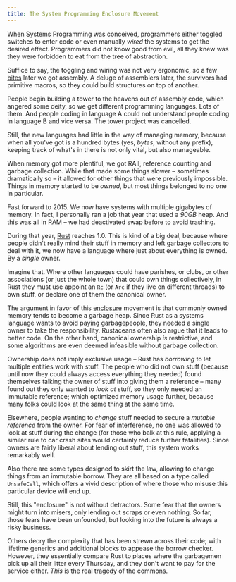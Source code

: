 ```yaml
---
title: The System Programming Enclosure Movement
---
```


When Systems Programming was conceived, programmers either toggled switches to
enter code or even manually *wired* the systems to get the desired effect.
Programmers did not know good from evil, all they knew was they were forbidden
to eat from the tree of abstraction.

Suffice to say, the toggling and wiring was not very ergonomic, so a few
[bites] later we got assembly. A deluge of assemblers later, the survivors had
primitive macros, so they could build structures on top of another.

People begin building a tower to the heavens out of assembly code, which
angered some deity, so we get different programming languages. Lots of them.
And people coding in language A could not understand people coding in language
B and vice versa. The tower project was cancelled.

Still, the new languages had little in the way of managing memory, because when
all you've got is a hundred bytes (yes, *bytes*, without any prefix), keeping
track of what's in there is not only vital, but also manageable.

When memory got more plentiful, we got RAII, reference counting and garbage
collection. While that made some things slower – sometimes dramatically so – it
allowed for other things that were previously impossible. Things in memory
started to be *owned*, but most things belonged to no one in particular.

Fast forward to 2015. We now have systems with multiple gigabytes of memory. In
fact, I personally ran a job that year that used a *90GB* heap. And this was
all in RAM – we had deactivated swap before to avoid trashing.

During that year, [Rust] reaches 1.0. This is kind of a big deal, because
where people didn't really mind their stuff in memory and left garbage
collectors to deal with it, we now have a language where just about everything
is owned. By a *single* owner.

Imagine that. Where other languages could have parishes, or clubs, or other
associations (or just the whole town) that could own things collectively, in
Rust they must use appoint an `Rc` (or `Arc` if they live on different threads)
to own stuff, or declare one of them the canonical owner.

The argument in favor of this [enclosure] movement is that commonly owned
memory tends to become a garbage heap. Since Rust as a systems language wants
to avoid paying garbagepeople, they needed a single owner to take the
responsibility. Rustaceans often also argue that it leads to better code. On
the other hand, canonical ownership *is* restrictive, and some algorithms are
even deemed infeasible without garbage collection.

Ownership does not imply exclusive usage – Rust has *borrowing* to let multiple
entities work with stuff. The people who did not own stuff (because until now
they could always access everything they needed) found themselves talking the
owner of stuff into giving them a reference – many found out they only wanted
to *look at* stuff, so they only needed an immutable reference; which optimized
memory usage further, because many folks could look at the same thing at the
same time.

Elsewhere, people wanting to *change* stuff needed to secure a *mutable
reference* from the owner. For fear of interference, no one was allowed to look
at stuff during the change (for those who balk at this rule, applying a similar
rule to car crash sites would certainly reduce further fatalities). Since
owners are fairly liberal about lending out stuff, this system works remarkably
well.

Also there are some types designed to skirt the law, allowing to change things
from an immutable borrow. They are all based on a type called `UnsafeCell`,
which offers a vivid description of where those who misuse this particular
device will end up.

Still, this "enclosure" is not without detractors. Some fear that the owners
might turn into misers, only lending out scraps or even nothing. So far, those
fears have been unfounded, but looking into the future is always a risky
business.

Others decry the complexity that has been strewn across their code; with
lifetime generics and additional blocks to appease the borrow checker. However,
they essentially compare Rust to places where the garbagemen pick up all their
litter every Thursday, and they don't want to pay for the service either.
*This* is the real tragedy of the commons.

[bites]: https://en.wikipedia.org/wiki/Grace_Hopper
[Rust]: https://rust-lang.org
[enclosure]: https://en.wikipedia.org/wiki/Enclosure
